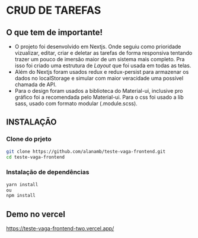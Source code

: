 # CRUD DE TAREFAS
## O que tem de importante!
- O projeto foi desenvolvido em Nextjs. Onde seguiu como prioridade vizualizar, editar, criar e deletar as tarefas de forma responsiva tentando trazer um pouco de imersão maior de um sistema mais completo. Pra isso foi criado uma estrutura de _Layout_ que foi usada em todas as telas.
- Além do Nextjs foram usados redux e redux-persist para armazenar os dados no localStorage e simular com maior veracidade uma possível chamada de API.
- Para o design foram usados a biblioteca do Material-ui, inclusive pro gráfico foi a recomendada pelo Material-ui. Para o css foi usado a lib sass, usado com formato modular (.module.scss).

## INSTALAÇÃO
### Clone do prjeto
```sh
git clone https://github.com/alanamb/teste-vaga-frontend.git
cd teste-vaga-frontend
```
### Instalação de dependências
```sh
yarn install
ou 
npm install
```

## Demo no vercel 
https://teste-vaga-frontend-two.vercel.app/
